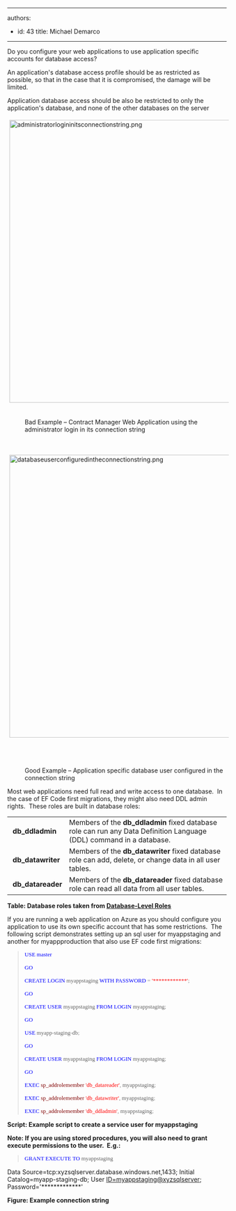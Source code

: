 

---
authors:
  - id: 43
    title: Michael Demarco
---




<span class='intro'> <p>​​Do you configure your web applications to use application specific accounts for database access?&#160; </p><p>An application's database access profile should be as restricted as possible, so that in the case that it is compromised, the damage will be limited.&#160; </p><p>Application database access should be also be restricted to only the application's database, and none of the other databases on the server</p> </span>

<p> 
   <img alt="administratorlogininitsconnectionstring.png" src="/SoftwareDevelopment/Rules-to-Better-Azure/PublishingImages/administratorlogininitsconnectionstring.png" style="margin&#58;5px;width&#58;650px;" />&#160;</p><dd class="ssw15-rteElement-FigureBad">Bad Example – Contract Manager Web Application using the administrator login in its connection string&#160;</dd><p class="ssw15-rteElement-FigureBad"> 
   <strong><font color="#555555"></font></strong>&#160;</p><p class="ssw15-rteElement-FigureBad"> 
   <img alt="databaseuserconfiguredintheconnectionstring.png" src="/SoftwareDevelopment/Rules-to-Better-Azure/PublishingImages/databaseuserconfiguredintheconnectionstring.png" style="margin&#58;5px;width&#58;650px;" />&#160;</p><dd class="ssw15-rteElement-FigureGood">&#160; 
   <p>Good Example – Application specific database user configured in the connection string</p></dd><p>Most web applications need full read and write access to one database.&#160; In the case of EF Code first migrations, they might also need DDL admin rights.&#160; These roles are built in database roles&#58;</p><table width="100%" class="ssw15-rteTable-default" cellspacing="0"><tbody><tr><td class="ssw15-rteTable-default" style="width&#58;20%;"> 
            <strong>&#160;db_ddladmin</strong></td><td class="ssw15-rteTable-default" style="width&#58;80%;">Members of the&#160;<strong>db_ddladmin</strong>&#160;fixed database role can run any Data Definition Language (DDL) command in a database.</td></tr><tr><td class="ssw15-rteTable-default"> 
            <strong>&#160;db_datawriter</strong></td><td class="ssw15-rteTable-default">Members of the&#160;<strong>db_datawriter</strong>&#160;fixed database role can add, delete, or change data in all user tables.</td></tr><tr><td class="ssw15-rteTable-default"> 
            <strong>&#160;db_datareader</strong></td><td class="ssw15-rteTable-default">Members of the&#160;<strong>db_datareader&#160;</strong>fixed database role can read all data from all user tables.</td></tr></tbody></table><p> 
   <strong>Table&#58; Database roles taken from </strong>
   <a href="https&#58;//msdn.microsoft.com/en-us/library/ms189121.aspx">
      <span style="text-decoration&#58;underline;">
         <strong>Database-Level Roles</strong></span></a> <img title="You are now leaving SSW" src="/Style%20Library/SSW/CoreImages/external.gif" alt="" /> 
</p><p>If you are running a web application on Azure as you should configure you application to use its own specific account that has some restrictions.&#160; The following script demonstrates setting up an sql user for myappstaging and another for myappproduction that also use EF code first migrations&#58;</p><blockquote><p>
      <font color="#0000ff" face="Consolas" size="2"><font color="#0000ff" face="Consolas" size="2"><font color="#0000ff" face="Consolas" size="2">USE</font></font></font><font face="Consolas" size="2"><font face="Consolas" size="2"> </font></font>
      <font color="#0000ff" face="Consolas" size="2">
         <font color="#0000ff" face="Consolas" size="2">
            <font color="#0000ff" face="Consolas" size="2">master</font></font></font></p>
   <font color="#0000ff" face="Consolas" size="2"><font color="#0000ff" face="Consolas" size="2"><font color="#0000ff" face="Consolas" size="2">
            <p>GO</p> </font></font></font>
   <font face="Consolas" size="2">
      <font color="#000000" face="Consolas" size="2"> </font></font>
   <font face="Consolas" size="2">
      <font face="Consolas" size="2">
         <font face="Consolas" size="2"></font></font></font>
   <p>
      <font color="#0000ff" face="Consolas" size="2">
         <font color="#0000ff" face="Consolas" size="2">
            <font color="#0000ff" face="Consolas" size="2">CREATE</font></font></font><font face="Consolas" size="2"><font face="Consolas" size="2"> </font></font>
      <font color="#0000ff" face="Consolas" size="2">
         <font color="#0000ff" face="Consolas" size="2">
            <font color="#0000ff" face="Consolas" size="2">LOGIN</font></font></font><font face="Consolas" size="2"><font face="Consolas" size="2"> myappstaging </font></font>
      <font color="#0000ff" face="Consolas" size="2">
         <font color="#0000ff" face="Consolas" size="2">
            <font color="#0000ff" face="Consolas" size="2">WITH</font></font></font><font face="Consolas" size="2"><font face="Consolas" size="2"> </font></font>
      <font color="#0000ff" face="Consolas" size="2">
         <font color="#0000ff" face="Consolas" size="2">
            <font color="#0000ff" face="Consolas" size="2">PASSWORD</font></font></font><font face="Consolas" size="2"><font face="Consolas" size="2"> </font></font>
      <font color="#808080" face="Consolas" size="2">
         <font color="#808080" face="Consolas" size="2">
            <font color="#808080" face="Consolas" size="2">=</font></font></font><font face="Consolas" size="2"><font face="Consolas" size="2"> </font></font>
      <font color="#ff0000" face="Consolas" size="2">
         <font color="#ff0000" face="Consolas" size="2">
            <font color="#ff0000" face="Consolas" size="2">'************'</font></font></font><font color="#808080" face="Consolas" size="2"><font color="#808080" face="Consolas" size="2"><font color="#808080" face="Consolas" size="2">;</font></font></font></p>
   <font color="#808080" face="Consolas" size="2"><font color="#808080" face="Consolas" size="2"><font color="#808080" face="Consolas" size="2"> </font></font></font>
   <font color="#0000ff" face="Consolas" size="2">
      <font color="#0000ff" face="Consolas" size="2">
         <font color="#0000ff" face="Consolas" size="2"></font></font></font>
   <p>
      <font color="#0000ff" face="Consolas" size="2">
         <font color="#0000ff" face="Consolas" size="2">
            <font color="#0000ff" face="Consolas" size="2">GO</font></font></font><font face="Consolas" size="2"><font face="Consolas" size="2">  </font></font></p>
   <font face="Consolas" size="2">
      <font face="Consolas" size="2"> </font></font>
   <font color="#0000ff" face="Consolas" size="2">
      <font color="#0000ff" face="Consolas" size="2">
         <font color="#0000ff" face="Consolas" size="2"></font></font></font>
   <p>
      <font color="#0000ff" face="Consolas" size="2">
         <font color="#0000ff" face="Consolas" size="2">
            <font color="#0000ff" face="Consolas" size="2">CREATE</font></font></font><font face="Consolas" size="2"><font face="Consolas" size="2"> </font></font>
      <font color="#0000ff" face="Consolas" size="2">
         <font color="#0000ff" face="Consolas" size="2">
            <font color="#0000ff" face="Consolas" size="2">USER</font></font></font><font face="Consolas" size="2"><font face="Consolas" size="2"> myappstaging </font></font>
      <font color="#0000ff" face="Consolas" size="2">
         <font color="#0000ff" face="Consolas" size="2">
            <font color="#0000ff" face="Consolas" size="2">FROM</font></font></font><font face="Consolas" size="2"><font face="Consolas" size="2"> </font></font>
      <font color="#0000ff" face="Consolas" size="2">
         <font color="#0000ff" face="Consolas" size="2">
            <font color="#0000ff" face="Consolas" size="2">LOGIN</font></font></font><font face="Consolas" size="2"><font face="Consolas" size="2"> myappstaging</font></font><font color="#808080" face="Consolas" size="2"><font color="#808080" face="Consolas" size="2"><font color="#808080" face="Consolas" size="2">;</font></font></font><font face="Consolas" size="2"><font face="Consolas" size="2"> </font></font></p>
   <font face="Consolas" size="2">
      <font face="Consolas" size="2"> </font></font>
   <font color="#0000ff" face="Consolas" size="2">
      <font color="#0000ff" face="Consolas" size="2">
         <font color="#0000ff" face="Consolas" size="2"></font></font></font>
   <p>
      <font color="#0000ff" face="Consolas" size="2">
         <font color="#0000ff" face="Consolas" size="2">
            <font color="#0000ff" face="Consolas" size="2">GO</font></font></font><font face="Consolas" size="2"><font face="Consolas" size="2">  </font></font></p>
   <font face="Consolas" size="2">
      <font face="Consolas" size="2"> </font></font>
   <font color="#0000ff" face="Consolas" size="2">
      <font color="#0000ff" face="Consolas" size="2">
         <font color="#0000ff" face="Consolas" size="2"></font></font></font>
   <p>
      <font color="#0000ff" face="Consolas" size="2">
         <font color="#0000ff" face="Consolas" size="2">
            <font color="#0000ff" face="Consolas" size="2">USE</font></font></font><font face="Consolas" size="2"><font face="Consolas" size="2"> myapp</font></font><font color="#808080" face="Consolas" size="2"><font color="#808080" face="Consolas" size="2"><font color="#808080" face="Consolas" size="2">-</font></font></font><font face="Consolas" size="2"><font face="Consolas" size="2">staging</font></font><font color="#808080" face="Consolas" size="2"><font color="#808080" face="Consolas" size="2"><font color="#808080" face="Consolas" size="2">-</font></font></font><font face="Consolas" size="2"><font face="Consolas" size="2">db</font></font><font color="#808080" face="Consolas" size="2"><font color="#808080" face="Consolas" size="2"><font color="#808080" face="Consolas" size="2">;</font></font></font></p>
   <font color="#808080" face="Consolas" size="2"><font color="#808080" face="Consolas" size="2"><font color="#808080" face="Consolas" size="2"> </font></font></font>
   <font color="#0000ff" face="Consolas" size="2">
      <font color="#0000ff" face="Consolas" size="2">
         <font color="#0000ff" face="Consolas" size="2"></font></font></font>
   <p>
      <font color="#0000ff" face="Consolas" size="2">
         <font color="#0000ff" face="Consolas" size="2">
            <font color="#0000ff" face="Consolas" size="2">GO</font></font></font><font face="Consolas" size="2"><font face="Consolas" size="2">  </font></font></p>
   <font face="Consolas" size="2">
      <font face="Consolas" size="2"> </font></font>
   <font color="#0000ff" face="Consolas" size="2">
      <font color="#0000ff" face="Consolas" size="2">
         <font color="#0000ff" face="Consolas" size="2"></font></font></font>
   <p>
      <font color="#0000ff" face="Consolas" size="2">
         <font color="#0000ff" face="Consolas" size="2">
            <font color="#0000ff" face="Consolas" size="2">CREATE</font></font></font><font face="Consolas" size="2"><font face="Consolas" size="2"> </font></font>
      <font color="#0000ff" face="Consolas" size="2">
         <font color="#0000ff" face="Consolas" size="2">
            <font color="#0000ff" face="Consolas" size="2">USER</font></font></font><font face="Consolas" size="2"><font face="Consolas" size="2"> myappstaging </font></font>
      <font color="#0000ff" face="Consolas" size="2">
         <font color="#0000ff" face="Consolas" size="2">
            <font color="#0000ff" face="Consolas" size="2">FROM</font></font></font><font face="Consolas" size="2"><font face="Consolas" size="2"> </font></font>
      <font color="#0000ff" face="Consolas" size="2">
         <font color="#0000ff" face="Consolas" size="2">
            <font color="#0000ff" face="Consolas" size="2">LOGIN</font></font></font><font face="Consolas" size="2"><font face="Consolas" size="2"> myappstaging</font></font><font color="#808080" face="Consolas" size="2"><font color="#808080" face="Consolas" size="2"><font color="#808080" face="Consolas" size="2">;</font></font></font><font face="Consolas" size="2"><font face="Consolas" size="2"> </font></font></p>
   <font face="Consolas" size="2">
      <font face="Consolas" size="2"> </font></font>
   <font color="#0000ff" face="Consolas" size="2">
      <font color="#0000ff" face="Consolas" size="2">
         <font color="#0000ff" face="Consolas" size="2">
            <p>GO</p> </font></font></font>
   <font face="Consolas" size="2">
      <font color="#000000" face="Consolas" size="2"> </font></font>
   <font face="Consolas" size="2">
      <font face="Consolas" size="2">
         <font face="Consolas" size="2"></font></font></font>
   <p>
      <font color="#0000ff" face="Consolas" size="2">
         <font color="#0000ff" face="Consolas" size="2">
            <font color="#0000ff" face="Consolas" size="2">EXEC</font></font></font><font face="Consolas" size="2"><font face="Consolas" size="2"> </font></font>
      <font color="#800000" face="Consolas" size="2">
         <font color="#800000" face="Consolas" size="2">
            <font color="#800000" face="Consolas" size="2">sp_addrolemember</font></font></font><font color="#0000ff" face="Consolas" size="2"><font color="#0000ff" face="Consolas" size="2"><font color="#0000ff" face="Consolas" size="2"> </font></font></font>
      <font color="#ff0000" face="Consolas" size="2">
         <font color="#ff0000" face="Consolas" size="2">
            <font color="#ff0000" face="Consolas" size="2">'db_datareader'</font></font></font><font color="#808080" face="Consolas" size="2"><font color="#808080" face="Consolas" size="2"><font color="#808080" face="Consolas" size="2">,</font></font></font><font face="Consolas" size="2"><font face="Consolas" size="2"> myappstaging</font></font><font color="#808080" face="Consolas" size="2"><font color="#808080" face="Consolas" size="2"><font color="#808080" face="Consolas" size="2">;</font></font></font><font face="Consolas" size="2"><font face="Consolas" size="2"> </font></font></p>
   <font face="Consolas" size="2">
      <font face="Consolas" size="2"> </font></font>
   <font color="#0000ff" face="Consolas" size="2">
      <font color="#0000ff" face="Consolas" size="2">
         <font color="#0000ff" face="Consolas" size="2"></font></font></font>
   <p>
      <font color="#0000ff" face="Consolas" size="2">
         <font color="#0000ff" face="Consolas" size="2">
            <font color="#0000ff" face="Consolas" size="2">EXEC</font></font></font><font face="Consolas" size="2"><font face="Consolas" size="2"> </font></font>
      <font color="#800000" face="Consolas" size="2">
         <font color="#800000" face="Consolas" size="2">
            <font color="#800000" face="Consolas" size="2">sp_addrolemember</font></font></font><font color="#0000ff" face="Consolas" size="2"><font color="#0000ff" face="Consolas" size="2"><font color="#0000ff" face="Consolas" size="2"> </font></font></font>
      <font color="#ff0000" face="Consolas" size="2">
         <font color="#ff0000" face="Consolas" size="2">
            <font color="#ff0000" face="Consolas" size="2">'db_datawriter'</font></font></font><font color="#808080" face="Consolas" size="2"><font color="#808080" face="Consolas" size="2"><font color="#808080" face="Consolas" size="2">,</font></font></font><font face="Consolas" size="2"><font face="Consolas" size="2"> myappstaging</font></font><font color="#808080" face="Consolas" size="2"><font color="#808080" face="Consolas" size="2"><font color="#808080" face="Consolas" size="2">;</font></font></font><font face="Consolas" size="2"><font face="Consolas" size="2"> </font></font></p>
   <font face="Consolas" size="2">
      <font face="Consolas" size="2"> </font></font>
   <font color="#0000ff" face="Consolas" size="2">
      <font color="#0000ff" face="Consolas" size="2">
         <font color="#0000ff" face="Consolas" size="2"></font></font></font>
   <p>
      <font color="#0000ff" face="Consolas" size="2">
         <font color="#0000ff" face="Consolas" size="2">
            <font color="#0000ff" face="Consolas" size="2">EXEC</font></font></font><font face="Consolas" size="2"><font face="Consolas" size="2"> </font></font>
      <font color="#800000" face="Consolas" size="2">
         <font color="#800000" face="Consolas" size="2">
            <font color="#800000" face="Consolas" size="2">sp_addrolemember</font></font></font><font color="#0000ff" face="Consolas" size="2"><font color="#0000ff" face="Consolas" size="2"><font color="#0000ff" face="Consolas" size="2"> </font></font></font>
      <font color="#ff0000" face="Consolas" size="2">
         <font color="#ff0000" face="Consolas" size="2">
            <font color="#ff0000" face="Consolas" size="2">'db_ddladmin'</font></font></font><font color="#808080" face="Consolas" size="2"><font color="#808080" face="Consolas" size="2"><font color="#808080" face="Consolas" size="2">,</font></font></font><font face="Consolas" size="2"><font face="Consolas" size="2"> myappstaging</font></font><font color="#808080" face="Consolas" size="2"><font color="#808080" face="Consolas" size="2"><font color="#808080" face="Consolas" size="2">;</font></font></font></p>
   <font color="#808080" face="Consolas" size="2"><font color="#808080" face="Consolas" size="2"><font color="#808080" face="Consolas" size="2"> </font></font></font>
   <font face="Consolas" size="2">
      <font face="Consolas" size="2"></font></font></blockquote><p>
 <strong>Script&#58; Example script to create a service user for myappstaging</strong></p><p><strong>Note&#58; If you are using stored procedures, you will also need to grant execute permissions to the user.&#160; E.g.&#58;</strong></p><blockquote dir="ltr" style="margin-right&#58;0px;"><p><font color="#0000ff" face="Consolas" size="2"><font color="#0000ff" face="Consolas" size="2"><font color="#0000ff" face="Consolas" size="2">GRANT</font></font></font><font face="Consolas" size="2"><font face="Consolas" size="2"> </font></font><font color="#0000ff" face="Consolas" size="2"><font color="#0000ff" face="Consolas" size="2"><font color="#0000ff" face="Consolas" size="2">EXECUTE</font></font></font><font face="Consolas" size="2"><font face="Consolas" size="2"> </font></font><font color="#0000ff" face="Consolas" size="2"><font color="#0000ff" face="Consolas" size="2"><font color="#0000ff" face="Consolas" size="2">TO</font></font></font><font face="Consolas" size="2"><font face="Consolas" size="2"> </font></font><font face="Consolas" size="2">myappstaging</font><font color="#808080" face="Consolas" size="2"><font color="#808080" face="Consolas" size="2"><font color="#808080" face="Consolas" size="2"></font></font></font></p></blockquote><p class="ssw15-rteElement-GreyBox">Data Source=tcp&#58;xyzsqlserver.database.windows.net,1433; Initial Catalog=myapp-staging-db; User <a href="mailto&#58;ID=myappstaging@xyzsqlserver">ID=myappstaging@xyzsqlserver</a>; Password='*************'&#160;</p><p>​<strong>Figure&#58; Example connection string</strong></p>


